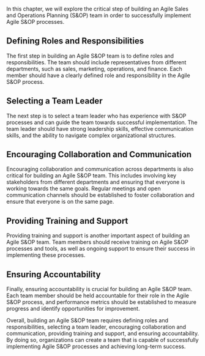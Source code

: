 
In this chapter, we will explore the critical step of building an Agile Sales and Operations Planning (S&OP) team in order to successfully implement Agile S&OP processes.

Defining Roles and Responsibilities
-----------------------------------

The first step in building an Agile S&OP team is to define roles and responsibilities. The team should include representatives from different departments, such as sales, marketing, operations, and finance. Each member should have a clearly defined role and responsibility in the Agile S&OP process.

Selecting a Team Leader
-----------------------

The next step is to select a team leader who has experience with S&OP processes and can guide the team towards successful implementation. The team leader should have strong leadership skills, effective communication skills, and the ability to navigate complex organizational structures.

Encouraging Collaboration and Communication
-------------------------------------------

Encouraging collaboration and communication across departments is also critical for building an Agile S&OP team. This includes involving key stakeholders from different departments and ensuring that everyone is working towards the same goals. Regular meetings and open communication channels should be established to foster collaboration and ensure that everyone is on the same page.

Providing Training and Support
------------------------------

Providing training and support is another important aspect of building an Agile S&OP team. Team members should receive training on Agile S&OP processes and tools, as well as ongoing support to ensure their success in implementing these processes.

Ensuring Accountability
-----------------------

Finally, ensuring accountability is crucial for building an Agile S&OP team. Each team member should be held accountable for their role in the Agile S&OP process, and performance metrics should be established to measure progress and identify opportunities for improvement.

Overall, building an Agile S&OP team requires defining roles and responsibilities, selecting a team leader, encouraging collaboration and communication, providing training and support, and ensuring accountability. By doing so, organizations can create a team that is capable of successfully implementing Agile S&OP processes and achieving long-term success.
